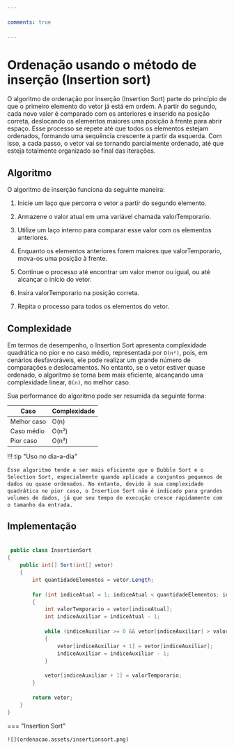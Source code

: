 ```yaml
---

comments: true

---
```


# **Ordenação usando o método de inserção (Insertion sort)**

O algoritmo de ordenação por inserção (Insertion Sort) parte do princípio de que o primeiro elemento do vetor já está em ordem. A partir do segundo, cada novo valor é comparado com os anteriores e inserido na posição correta, deslocando os elementos maiores uma posição à frente para abrir espaço. Esse processo se repete até que todos os elementos estejam ordenados, formando uma sequência crescente a partir da esquerda. Com isso, a cada passo, o vetor vai se tornando parcialmente ordenado, até que esteja totalmente organizado ao final das iterações.

## **Algoritmo**

O algoritmo de inserção funciona da seguinte maneira:

1. Inicie um laço que percorra o vetor a partir do segundo elemento.

2. Armazene o valor atual em uma variável chamada valorTemporario.

3. Utilize um laço interno para comparar esse valor com os elementos anteriores.

4. Enquanto os elementos anteriores forem maiores que valorTemporario, mova-os uma posição à frente.

5. Continue o processo até encontrar um valor menor ou igual, ou até alcançar o início do vetor.

6. Insira valorTemporario na posição correta.

7. Repita o processo para todos os elementos do vetor.

## **Complexidade**

Em termos de desempenho, o Insertion Sort apresenta complexidade quadrática no pior e no caso médio, representada por `O(n²)`, pois, em cenários desfavoráveis, ele pode realizar um grande número de comparações e deslocamentos. No entanto, se o vetor estiver quase ordenado, o algoritmo se torna bem mais eficiente, alcançando uma complexidade linear, `O(n)`, no melhor caso.

Sua performance do algoritmo pode ser resumida da seguinte forma:

| Caso         | Complexidade |
|--------------|--------------|
| Melhor caso  | O(n)         |
| Caso médio   | O(n²)        |
| Pior caso    | O(n²)        |

!!! tip "Uso no dia-a-dia"

    Esse algoritmo tende a ser mais eficiente que o Bubble Sort e o Selection Sort, especialmente quando aplicado a conjuntos pequenos de dados ou quase ordenados. No entanto, devido à sua complexidade quadrática no pior caso, o Insertion Sort não é indicado para grandes volumes de dados, já que seu tempo de execução cresce rapidamente com o tamanho da entrada.

## **Implementação**

```csharp

 public class InsertionSort
{
    public int[] Sort(int[] vetor)
    {
        int quantidadeElementos = vetor.Length;

        for (int indiceAtual = 1; indiceAtual < quantidadeElementos; indiceAtual++)
        {
            int valorTemporario = vetor[indiceAtual];
            int indiceAuxiliar = indiceAtual - 1;

            while (indiceAuxiliar >= 0 && vetor[indiceAuxiliar] > valorTemporario)
            {
                vetor[indiceAuxiliar + 1] = vetor[indiceAuxiliar];
                indiceAuxiliar = indiceAuxiliar - 1;
            }

            vetor[indiceAuxiliar + 1] = valorTemporario;
        }

        return vetor;
    }    
}

```

=== "Insertion Sort"

    ![](ordenacao.assets/insertionsort.png)